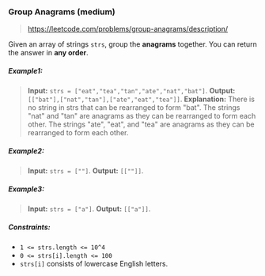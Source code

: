 ### Group Anagrams (medium)

> https://leetcode.com/problems/group-anagrams/description/

Given an array of strings `strs`, group the **anagrams** together. You can return the answer in **any order**.

##### Example1:

> **Input:** `strs = ["eat","tea","tan","ate","nat","bat"]`.
> **Output:** `[["bat"],["nat","tan"],["ate","eat","tea"]]`.
> **Explanation:**
> There is no string in strs that can be rearranged to form "bat".
> The strings "nat" and "tan" are anagrams as they can be rearranged to form each other.
> The strings "ate", "eat", and "tea" are anagrams as they can be rearranged to form each other.

##### Example2:

> **Input:** `strs = [""]`.
> **Output:** `[[""]]`.

##### Example3:

> **Input:** `strs = ["a"]`.
> **Output:** `[["a"]]`.

##### Constraints:

- `1 <= strs.length <= 10^4`
- `0 <= strs[i].length <= 100`
- `strs[i]` consists of lowercase English letters.
